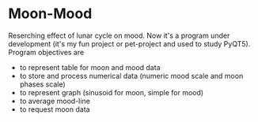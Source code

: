 # Moon-Mood
Reserching effect of lunar cycle on mood.
Now it's a program under development (it's my fun project or pet-project and used to study PyQT5).
Program objectives are 
  - to represent table for moon and mood data
  - to store and process numerical data (numeric mood scale and moon phases scale) 
  - to represent graph (sinusoid for moon, simple for mood)
  - to average mood-line
  - to request moon data
